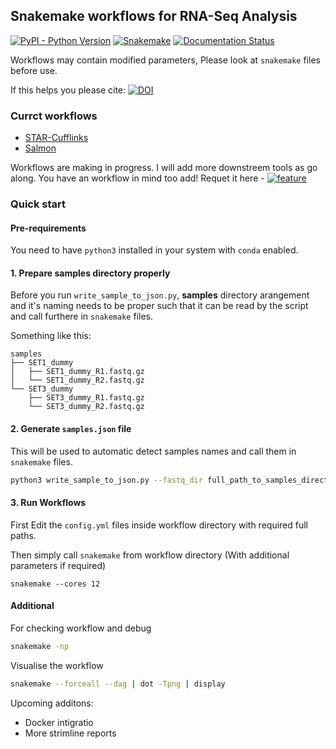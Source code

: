 ## Snakemake workflows for RNA-Seq Analysis
[![PyPI - Python Version](https://img.shields.io/pypi/pyversions/snakemake.svg)](https://www.python.org/downloads/release/python-356/)
[![Snakemake](https://img.shields.io/badge/snakemake-≥5.2.3-blueviolet.svg)](https://snakemake.readthedocs.io/en/stable/)
[![Documentation Status](https://readthedocs.org/projects/snakemake-rnaseq-workflows/badge/?version=latest)](https://snakemake-rnaseq-workflows.readthedocs.io/en/latest/?badge=latest)

Workflows may contain modified parameters, Please look at `snakemake` files before use.

If this helps you please cite: [![DOI](https://zenodo.org/badge/171293144.svg)](https://zenodo.org/badge/latestdoi/171293144)

### Currct workflows
* [STAR-Cufflinks](./STAR-Cufflinks)
* [Salmon](./Salmon)

Workflows are making in progress. I will add more downstreem tools as go along.
You have an workflow in mind too add! Requet it here - [![feature](https://img.shields.io/badge/Issue-Feature_request-orange.svg)](https://github.com/sk-sahu/Snakemake-RNASeq-Workflows/issues/new?assignees=&labels=&template=feature_request.md&title=)

### Quick start

#### Pre-requirements
You need to have `python3` installed in your system with `conda` enabled. 

#### 1. Prepare **samples** directory properly

Before you run `write_sample_to_json.py`, **samples** directory arangement and it's naming needs to be proper such that it can be read by the script and call furthere in `snakemake` files.

Something like this:
```
samples
├── SET1_dummy
│   ├── SET1_dummy_R1.fastq.gz
│   └── SET1_dummy_R2.fastq.gz
└── SET3_dummy
    ├── SET3_dummy_R1.fastq.gz
    └── SET3_dummy_R2.fastq.gz
```

#### 2. Generate `samples.json` file
This will be used to automatic detect samples names and call them in `snakemake` files.
```bash
python3 write_sample_to_json.py --fastq_dir full_path_to_samples_directory
```

#### 3. Run Workflows
First Edit the `config.yml` files inside workflow directory with required full paths.

Then simply call `snakemake` from workflow directory (With additional parameters if required)
```
snakemake --cores 12
```
#### Additional
For checking workflow and debug
```bash
snakemake -np
```

Visualise the workflow
```bash
snakemake --forceall --dag | dot -Tpng | display
```

Upcoming additons:
* Docker intigratio
* More strimline reports

